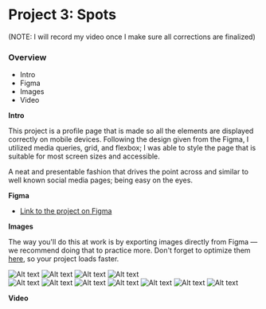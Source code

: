 # Project 3: Spots
(NOTE: I will record my video once I make sure all corrections are finalized)
### Overview  

* Intro  
* Figma  
* Images 
* Video 
  
**Intro**
  
This project is a profile page that is made so all the elements are displayed correctly on mobile devices. Following the design given from the Figma, I utilized media queries, grid, and flexbox; I was able to style the page that is suitable for most screen sizes and accessible. 

A neat and presentable fashion that drives the point across and similar to well known social media pages; being easy on the eyes.
  
**Figma**  
  
* [Link to the project on Figma](https://www.figma.com/file/BBNm2bC3lj8QQMHlnqRsga/Sprint-3-Project-%E2%80%94-Spots?type=design&node-id=2%3A60&mode=design&t=afgNFybdorZO6cQo-1)
  
**Images**  
  
The way you'll do this at work is by exporting images directly from Figma — we recommend doing that to practice more. Don't forget to optimize them [here](https://tinypng.com/), so your project loads faster. 

![Alt text](/images/1-photo-by-moritz-feldmann-from-pexels.jpg)
![Alt text](/images/2-photo-by-ceiline-from-pexels.jpg)
![Alt text](/images/3-photo-by-tubanur-dogan-from-pexels.jpg)
![Alt text](/images/4-photo-by-maurice-laschet-from-pexels.jpg)  
![Alt text](/images/5-photo-by-van-anh-nguyen-from-pexels.jpg)
![Alt text](/images/6-photo-by-moritz-feldmann-from-pexels.jpg)
![Alt text](/images/avatar.jpg)
![Alt text](/images/like_icon.svg)
![Alt text](/images/pencil_icon.svg)
![Alt text](/images/plus%20icon.svg)
![Alt text](/images/spots_logo.svg)

**Video**